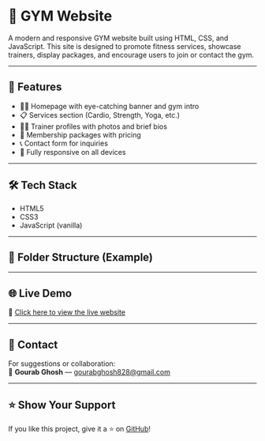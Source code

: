 # 💪 GYM Website

A modern and responsive GYM website built using HTML, CSS, and JavaScript. This site is designed to promote fitness services, showcase trainers, display packages, and encourage users to join or contact the gym.

---

## 🚀 Features

- 🏋️‍♂️ Homepage with eye-catching banner and gym intro  
- 📋 Services section (Cardio, Strength, Yoga, etc.)  
- 🧑‍🏫 Trainer profiles with photos and brief bios  
- 💼 Membership packages with pricing  
- 📞 Contact form for inquiries  
- 📱 Fully responsive on all devices

---

## 🛠️ Tech Stack

- HTML5  
- CSS3  
- JavaScript (vanilla)

---

## 📂 Folder Structure (Example)


---

## 🌐 Live Demo

🔗 [Click here to view the live website](https://gourab-0.github.io/GYM-website/)

---

## 📧 Contact

For suggestions or collaboration:  
📩 **Gourab Ghosh** — gourabghosh828@gmail.com

---

## ⭐️ Show Your Support

If you like this project, give it a ⭐️ on [GitHub](https://github.com/gourab-0/GYM-website)!
